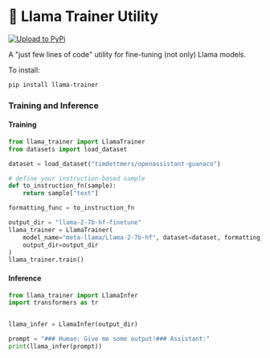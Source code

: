 # 🦙 Llama Trainer Utility

[![Upload to PyPi](https://github.com/Riccorl/llama-trainer/actions/workflows/python-publish.yml/badge.svg)](https://github.com/Riccorl/llama-trainer/actions/workflows/python-publish.yml)

A "just few lines of code" utility for fine-tuning (not only) Llama models.

To install:

```bash
pip install llama-trainer
```

### Training and Inference

#### Training

```python
from llama_trainer import LlamaTrainer
from datasets import load_dataset

dataset = load_dataset("timdettmers/openassistant-guanaco")

# define your instruction-based sample
def to_instruction_fn(sample):
    return sample["text"]

formatting_func = to_instruction_fn

output_dir = "llama-2-7b-hf-finetune"
llama_trainer = LlamaTrainer(
    model_name="meta-llama/Llama-2-7b-hf", dataset=dataset, formatting_func=formatting_func,
    output_dir=output_dir
)
llama_trainer.train()
```

#### Inference

```python
from llama_trainer import LlamaInfer
import transformers as tr


llama_infer = LlamaInfer(output_dir)

prompt = "### Human: Give me some output!### Assistant:"
print(llama_infer(prompt))
```
